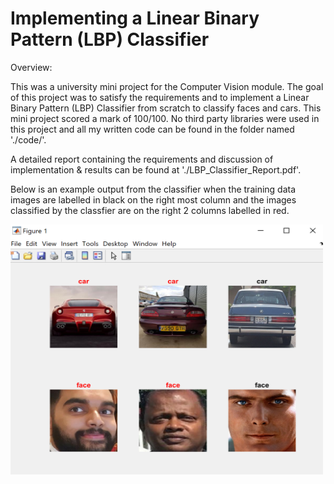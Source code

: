 # Implementing a Linear Binary Pattern (LBP) Classifier 

Overview:

This was a university mini project for the Computer Vision module. The goal of this project was to satisfy the requirements and to implement a Linear Binary Pattern (LBP) Classifier from scratch to classify faces and cars.
This mini project scored a mark of 100/100. No third party libraries were used in this project and all my written code can be found in the folder named './code/'.

A detailed report containing the requirements and discussion of implementation & results can be found at './LBP_Classifier_Report.pdf'.

Below is an example output from the classifier when the training data images are labelled in black on the right most column and the images classified by the classfier are on the right 2 columns labelled in red.

<img src="https://github.com/HarrishanSK/LBP_Classifier/blob/master/Images/example1.png" alt="alt text" width="500" height="400" style="text-align:center" >
